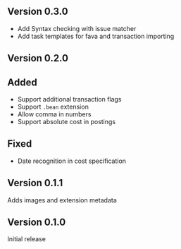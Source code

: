 ## Version 0.3.0
- Add Syntax checking with issue matcher
- Add task templates for fava and transaction importing

## Version 0.2.0

## Added
- Support additional transaction flags
- Support `.bean` extension
- Allow comma in numbers
- Support absolute cost in postings

## Fixed
- Date recognition in cost specification

## Version 0.1.1

Adds images and extension metadata


## Version 0.1.0

Initial release
